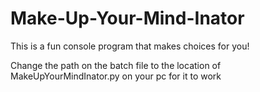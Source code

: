 # Make-Up-Your-Mind-Inator
This is a fun console program that makes choices for you!

Change the path on the batch file to the location of MakeUpYourMindInator.py on your pc for it to work
